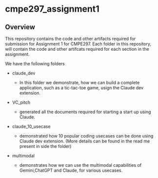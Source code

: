 # cmpe297_assignment1

## Overview
This repository contains the code and other artifacts required for submission for Assignment 1 for CMPE297. Each folder in this repository, will contain the code and other artifcats required for each section in the assignment.

We have the following folders

- claude_dev
    - In this folder we demonstrate, how we can build a complete application, such as a tic-tac-toe game, usign the Claude dev extension.

- VC_pitch
    - generated all the documents required for starting a start up using Claude.

- claude_10_usecase
    - demonstrated how 10 popular coding usecases can be done using Claude dev extension. (More details can be found in the read me present in side the folder)

- multimodal
    -  demonstrates how we can use the multimodal capabilities of Gemini,ChatGPT and Claude, for various usecases.